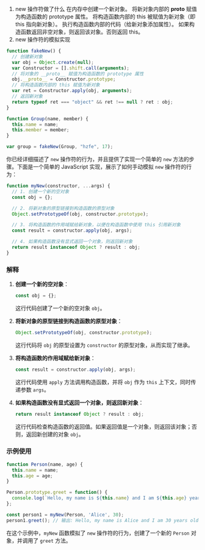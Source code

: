 1. new 操作符做了什么
在内存中创建一个新对象。
将新对象内部的 __proto__ 赋值为构造函数的 prototype 属性。
将构造函数内部的 this 被赋值为新对象（即 this 指向新对象）。
执行构造函数内部的代码（给新对象添加属性）。
如果构造函数返回非空对象，则返回该对象。否则返回 this。
2. new 操作符的模拟实现
```js
function fakeNew() {
  // 创建新对象
  var obj = Object.create(null);
  var Constructor = [].shift.call(arguments);
  // 将对象的 __proto__ 赋值为构造函数的 prototype 属性
  obj.__proto__ = Constructor.prototype;
  // 将构造函数内部的 this 赋值为新对象
  var ret = Constructor.apply(obj, arguments);
  // 返回新对象
  return typeof ret === "object" && ret !== null ? ret : obj;
}

function Group(name, member) {
  this.name = name;
  this.member = member;
}

var group = fakeNew(Group, "hzfe", 17);
```

你已经详细描述了 `new` 操作符的行为，并且提供了实现一个简单的 `new` 方法的步骤。下面是一个简单的 JavaScript 实现，展示了如何手动模拟 `new` 操作符的行为：

```javascript
function myNew(constructor, ...args) {
  // 1. 创建一个新的空对象
  const obj = {};

  // 2. 将新对象的原型链接到构造函数的原型对象
  Object.setPrototypeOf(obj, constructor.prototype);

  // 3. 将构造函数的作用域赋给新对象，以便在构造函数中使用 this 引用新对象
  const result = constructor.apply(obj, args);

  // 4. 如果构造函数没有显式返回一个对象，则返回新对象
  return result instanceof Object ? result : obj;
}
```

### 解释

1. **创建一个新的空对象**：
   ```javascript
   const obj = {};
   ```
   这行代码创建了一个新的空对象 `obj`。

2. **将新对象的原型链接到构造函数的原型对象**：
   ```javascript
   Object.setPrototypeOf(obj, constructor.prototype);
   ```
   这行代码将 `obj` 的原型设置为 `constructor` 的原型对象，从而实现了继承。

3. **将构造函数的作用域赋给新对象**：
   ```javascript
   const result = constructor.apply(obj, args);
   ```
   这行代码使用 `apply` 方法调用构造函数，并将 `obj` 作为 `this` 上下文，同时传递参数 `args`。

4. **如果构造函数没有显式返回一个对象，则返回新对象**：
   ```javascript
   return result instanceof Object ? result : obj;
   ```
   这行代码检查构造函数的返回值。如果返回值是一个对象，则返回该对象；否则，返回新创建的对象 `obj`。

### 示例使用

```javascript
function Person(name, age) {
  this.name = name;
  this.age = age;
}

Person.prototype.greet = function() {
  console.log(`Hello, my name is ${this.name} and I am ${this.age} years old.`);
};

const person1 = myNew(Person, 'Alice', 30);
person1.greet(); // 输出: Hello, my name is Alice and I am 30 years old.
```

在这个示例中，`myNew` 函数模拟了 `new` 操作符的行为，创建了一个新的 `Person` 对象，并调用了 `greet` 方法。